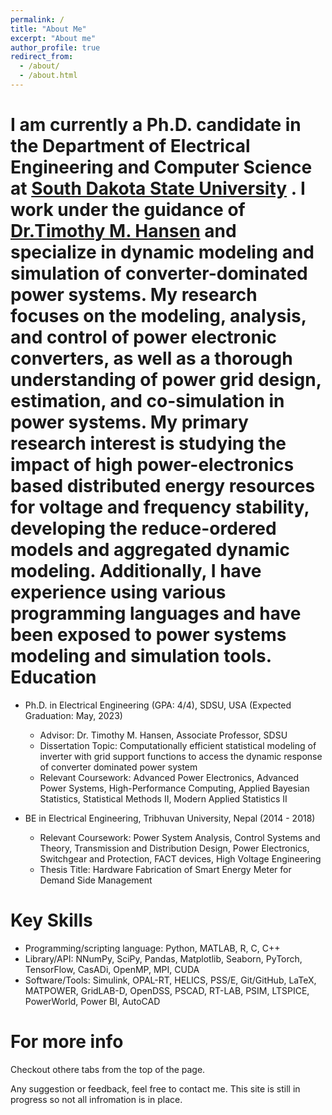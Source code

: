 ```yaml
---
permalink: /
title: "About Me"
excerpt: "About me"
author_profile: true
redirect_from: 
  - /about/
  - /about.html
---
```

I am currently a Ph.D. candidate in the Department of Electrical Engineering and Computer Science at [South Dakota State University](https://www.sdstate.edu/) . I work under the guidance of [Dr.Timothy M. Hansen](https://www.sdstate.edu/directory/tim-hansen) and specialize in dynamic modeling and simulation of converter-dominated power systems. My research focuses on the modeling, analysis, and control of power electronic converters, as well as a thorough understanding of power grid design, estimation, and co-simulation in power systems. My primary research interest is studying the impact of high power-electronics based distributed energy resources for voltage and frequency stability, developing the reduce-ordered models and aggregated dynamic modeling. Additionally, I have experience using various programming languages and have been exposed to power systems modeling and simulation tools.
Education
======
* Ph.D. in Electrical Engineering (GPA: 4/4), SDSU, USA (Expected Graduation: May, 2023)
  * Advisor: Dr. Timothy M. Hansen, Associate Professor, SDSU
  * Dissertation Topic: Computationally efficient statistical modeling of inverter with grid support functions to access the dynamic response of converter dominated power system
  * Relevant Coursework: Advanced Power Electronics, Advanced Power Systems, High-Performance Computing, Applied Bayesian Statistics, Statistical Methods II, Modern Applied Statistics II

* BE in Electrical Engineering, Tribhuvan University, Nepal (2014 - 2018)
  * Relevant Coursework: Power System Analysis, Control Systems and Theory, Transmission and Distribution Design, Power Electronics, Switchgear and Protection, FACT devices, High Voltage Engineering
  * Thesis Title: Hardware Fabrication of Smart Energy Meter for Demand Side Management


Key Skills
======
* Programming/scripting language: Python, MATLAB, R, C, C++
* Library/API: NNumPy, SciPy, Pandas, Matplotlib, Seaborn, PyTorch, TensorFlow, CasADi, OpenMP, MPI, CUDA
* Software/Tools: Simulink, OPAL-RT, HELICS, PSS/E, Git/GitHub, LaTeX, MATPOWER, GridLAB-D, OpenDSS, PSCAD, RT-LAB, PSIM, LTSPICE, PowerWorld, Power BI, AutoCAD



For more info
======
Checkout othere tabs from the top of the page. 

Any suggestion or feedback, feel free to contact me. This site is still in progress so not all infromation is in place.



